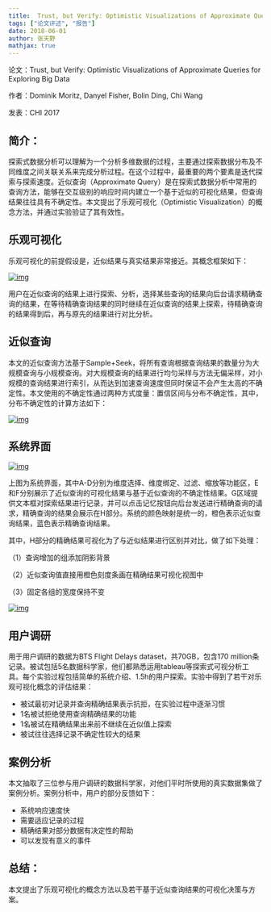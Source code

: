 ```yaml
---
title:  Trust, but Verify: Optimistic Visualizations of Approximate Queries for Exploring Big Data
tags: ["论文评述", "报告"]
date: 2018-06-01
author: 张天野
mathjax: true
---
```

论文：Trust, but Verify: Optimistic Visualizations of Approximate Queries for Exploring Big Data

作者：Dominik Moritz, Danyel Fisher, Bolin Ding, Chi Wang

发表：CHI 2017

## 简介：

探索式数据分析可以理解为一个分析多维数据的过程，主要通过探索数据分布及不同维度之间关联关系来完成分析过程。在这个过程中，最重要的两个要素是迭代探索与探索速度。近似查询（Approximate Query）是在探索式数据分析中常用的查询方法，能够在交互级别的响应时间内建立一个基于近似的可视化结果，但查询结果往往具有不确定性。本文提出了乐观可视化（Optimistic Visualization）的概念方法，并通过实验验证了其有效性。



## 乐观可视化

乐观可视化的前提假设是，近似结果与真实结果非常接近。其概念框架如下：

[![img](http://www.cad.zju.edu.cn/home/vagblog/wp-content/uploads/2018/05/1.png)](http://www.cad.zju.edu.cn/home/vagblog/wp-content/uploads/2018/05/1.png)

用户在近似查询的结果上进行探索、分析，选择某些查询的结果向后台请求精确查询的结果，在等待精确查询结果的同时继续在近似查询的结果上探索，待精确查询的结果得到后，再与原先的结果进行对比分析。

## 近似查询

本文的近似查询方法基于Sample+Seek，将所有查询根据查询结果的数量分为大规模查询与小规模查询。对大规模查询的结果进行均匀采样与方法无偏采样，对小规模的查询结果进行索引，从而达到加速查询速度但同时保证不会产生太高的不确定性。本文使用的不确定性通过两种方式度量：置信区间与分布不确定性，其中，分布不确定性的计算方法如下：

[![img](http://www.cad.zju.edu.cn/home/vagblog/wp-content/uploads/2018/05/2.png)](http://www.cad.zju.edu.cn/home/vagblog/wp-content/uploads/2018/05/2.png)

## 系统界面

[![img](http://www.cad.zju.edu.cn/home/vagblog/wp-content/uploads/2018/05/3.png)](http://www.cad.zju.edu.cn/home/vagblog/wp-content/uploads/2018/05/3.png)

上图为系统界面，其中A-D分别为维度选择、维度绑定、过滤、缩放等功能区，E和F分别展示了近似查询的可视化结果与基于近似查询的不确定性结果。G区域提供文本框对探索结果进行记录，并可以点击记忆按钮向后台发送进行精确查询的请求，精确查询的结果会展示在H部分。系统的颜色映射是统一的，橙色表示近似查询结果，蓝色表示精确查询结果。

其中，H部分的精确结果可视化为了与近似结果进行区别并对比，做了如下处理：

（1）查询增加的组添加阴影背景

（2）近似查询值直接用橙色刻度条画在精确结果可视化视图中

（3）固定各组的宽度保持不变

[![img](http://www.cad.zju.edu.cn/home/vagblog/wp-content/uploads/2018/05/4.png)](http://www.cad.zju.edu.cn/home/vagblog/wp-content/uploads/2018/05/4.png)

## 用户调研

用于用户调研的数据为BTS Flight Delays dataset，共70GB，包含170 million条记录。被试包括5名数据科学家，他们都熟悉运用tableau等探索式可视分析工具。每个实验过程包括简单的系统介绍、1.5h的用户探索。实验中得到了若干对乐观可视化概念的评估结果：

- 被试最初对记录并查询精确结果表示抗拒，在实验过程中逐渐习惯
- 1名被试拒绝使用查询精确结果的功能
- 1名被试在精确结果出来前不继续在近似值上探索
- 被试往往选择记录不确定性较大的结果

## 案例分析

本文抽取了三位参与用户调研的数据科学家，对他们平时所使用的真实数据集做了案例分析。案例分析中，用户的部分反馈如下：

- 系统响应速度快
- 需要适应记录的过程
- 精确结果对部分数据有决定性的帮助
- 可以发现有意义的事件

## 总结：

本文提出了乐观可视化的概念方法以及若干基于近似查询结果的可视化决策与方案。